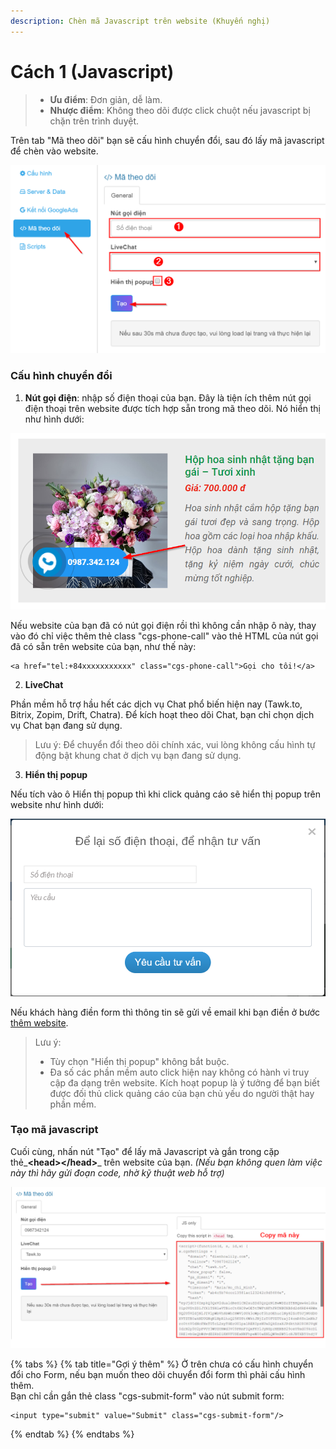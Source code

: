 ```yaml
---
description: Chèn mã Javascript trên website (Khuyến nghị)
---
```


# Cách 1 \(Javascript\)

> * **Ưu điểm**: Đơn giản, dễ làm.
> * **Nhược điểm**: Không theo dõi được click chuột nếu javascript bị chặn trên trình duyệt.

Trên tab "Mã theo dõi" bạn sẽ cấu hình chuyển đổi, sau đó lấy mã javascript để chèn vào website.

![](../../.gitbook/assets/ma_theo_doi.png)

### Cấu hình chuyển đổi

1. **Nút gọi điện**: nhập số điện thoại của bạn. Đây là tiện ích thêm nút gọi điện thoại trên website được tích hợp sẵn trong mã theo dõi. Nó hiển thị như hình dưới:

![](../../.gitbook/assets/nut_goi.png)

Nếu website của bạn đã có nút gọi điện rồi thì không cần nhập ô này, thay vào đó chỉ việc thêm thẻ class "cgs-phone-call" vào thẻ HTML của nút gọi đã có sẵn trên website của bạn, như thế này:

```text
<a href="tel:+84xxxxxxxxxxx" class="cgs-phone-call">Gọi cho tôi!</a>
```

2. **LiveChat**

Phần mềm hỗ trợ hầu hết các dịch vụ Chat phổ biến hiện nay \(Tawk.to, Bitrix, Zopim, Drift, Chatra\). Để kích hoạt theo dõi Chat, bạn chỉ chọn dịch vụ Chat bạn đang sử dụng.

> Lưu ý: Để chuyển đổi theo dõi chính xác, vui lòng không cấu hình tự động bật khung chat ở dịch vụ bạn đang sử dụng.

3. **Hiển thị popup**

Nếu tích vào ô Hiển thị popup thì khi click quảng cáo sẽ hiển thị popup trên website như hình dưới:

![](../../.gitbook/assets/popup.png)

Nếu khách hàng điền form thì thông tin sẽ gửi về email khi bạn điền ở bước [thêm website](https://help.clickgumshoe.com/bat-dau-cai-dat/tao-tai-khoan#them-website).

> Lưu ý:
>
> * Tùy chọn "Hiển thị popup" không bắt buộc.
> * Đa số các phần mềm auto click hiện nay không có hành vi truy cập đa dạng trên website. Kích hoạt popup là ý tưởng để bạn biết được đối thủ click quảng cáo của bạn chủ yếu do người thật hay phần mềm.

### Tạo mã javascript

Cuối cùng, nhấn nút "Tạo" để lấy mã Javascript và gắn trong cặp thẻ_**&lt;head&gt;&lt;/head&gt;**_ trên website của bạn. _\(Nếu bạn không quen làm việc này thì hãy gửi đoạn code, nhờ kỹ thuật web hỗ trợ\)_

![](../../.gitbook/assets/ma-theo_doi.png)

{% tabs %}
{% tab title="Gợi ý thêm" %}
Ở trên chưa có cấu hình chuyển đổi cho Form, nếu bạn muốn theo dõi chuyển đổi form thì phải cấu hình thêm.  
Bạn chỉ cần gắn thẻ class "cgs-submit-form" vào nút submit form:

```text
<input type="submit" value="Submit" class="cgs-submit-form"/>
```
{% endtab %}
{% endtabs %}

